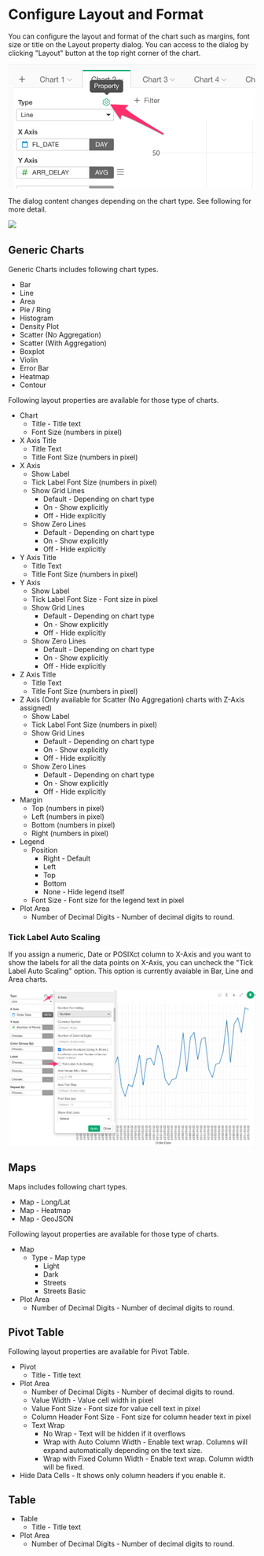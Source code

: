 # Configure Layout and Format

You can configure the layout and format of the chart such as margins, font size or title on the Layout property dialog. You can access to the dialog by clicking "Layout" button at the top right corner of the chart. 

![](images/layout-btn.png)


The dialog content changes depending on the chart type. See following for more detail. 

![](images/layout-dialog.png)




## Generic Charts

Generic Charts includes following chart types.  
* Bar 
* Line 
* Area 
* Pie / Ring 
* Histogram
* Density Plot 
* Scatter (No Aggregation) 
* Scatter (With Aggregation)
* Boxplot
* Violin
* Error Bar
* Heatmap 
* Contour 

Following layout properties are available for those type of charts. 

* Chart
  * Title - Title text
  * Font Size (numbers in pixel)
* X Axis Title
  * Title Text 
  * Title Font Size (numbers in pixel)
* X Axis 
  * Show Label
  * Tick Label Font Size (numbers in pixel)
  * Show Grid Lines 
    * Default - Depending on chart type 
    * On - Show explicitly
    * Off - Hide explicitly
  * Show Zero Lines 
    * Default - Depending on chart type 
    * On - Show explicitly 
    * Off - Hide explicitly
* Y Axis Title
  * Title Text 
  * Title Font Size (numbers in pixel)
* Y Axis 
  * Show Label
  * Tick Label Font Size - Font size in pixel
  * Show Grid Lines 
    * Default - Depending on chart type 
    * On - Show explicitly 
    * Off - Hide explicitly
  * Show Zero Lines 
    * Default - Depending on chart type 
    * On - Show explicitly 
    * Off - Hide explicitly 
* Z Axis Title
  * Title Text 
  * Title Font Size (numbers in pixel)
* Z Axis (Only available for Scatter (No Aggregation) charts with Z-Axis assigned) 
  * Show Label
  * Tick Label Font Size (numbers in pixel)
  * Show Grid Lines 
    * Default - Depending on chart type
    * On - Show explicitly
    * Off - Hide explicitly
  * Show Zero Lines 
    * Default - Depending on chart type
    * On - Show explicitly
    * Off - Hide explicitly 
* Margin 
  * Top  (numbers in pixel)
  * Left  (numbers in pixel)
  * Bottom  (numbers in pixel)
  * Right (numbers in pixel)
* Legend 
  * Position 
    * Right - Default
    * Left
    * Top 
    * Bottom 
    * None - Hide legend itself
  * Font Size - Font size for the legend text in pixel
* Plot Area 
  * Number of Decimal Digits - Number of decimal digits to round. 


### Tick Label Auto Scaling

If you assign a numeric, Date or POSIXct column to X-Axis and you want to show the labels for all the data points on X-Axis, you can uncheck the "Tick Label Auto Scaling" option. This option is currently avaiable in Bar, Line and Area charts. 

![](images/tick-label-auto-scaling.png)

## Maps

Maps includes following chart types.
* Map - Long/Lat  
* Map - Heatmap
* Map - GeoJSON


Following layout properties are available for those type of charts. 

* Map 
  * Type - Map type
    * Light 
    * Dark 
    * Streets
    * Streets Basic
* Plot Area 
  * Number of Decimal Digits - Number of decimal digits to round. 


## Pivot Table

Following layout properties are available for Pivot Table.


* Pivot 
  * Title - Title text
* Plot Area 
  * Number of Decimal Digits - Number of decimal digits to round. 
  * Value Width - Value cell width in pixel
  * Value Font Size - Font size for value cell text in pixel
  * Column Header Font Size - Font size for column header text in pixel
  * Text Wrap
    * No Wrap - Text will be hidden if it overflows
    * Wrap with Auto Column Width - Enable text wrap. Columns will expand automatically depending on the text size. 
    * Wrap with Fixed Column Width - Enable text wrap. Column width will be fixed. 
* Hide Data Cells - It shows only column headers if you enable it.

## Table 

* Table
  * Title - Title text
* Plot Area 
  * Number of Decimal Digits - Number of decimal digits to round. 
